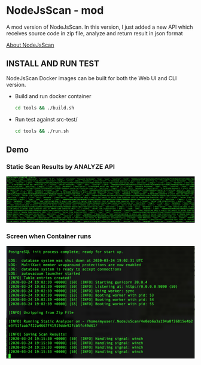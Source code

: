 # NodeJsScan - mod
A mod version of NodeJsScan. In this version, I just added a new API which receives source code in zip file, analyze and return result in json format

[About NodeJsScan](https://github.com/ajinabraham/NodeJsScan)

## INSTALL AND RUN TEST

NodeJsScan Docker images can be built for both the Web UI and CLI version.

* Build and run docker container

  ```bash
  cd tools && ./build.sh
  ```
  
* Run test against src-test/

  ```bash
  cd tools && ./run.sh
  ```

## Demo 

### Static Scan Results by ANALYZE API

![Static Scan Results by ANALYZE API](https://raw.githubusercontent.com/hoanhp/NodeJsScan/master/assets/Screen%20Shot%202020-03-25%20at%202.07.38%20AM.png)

### Screen when Container runs

![Screen when Docker run](https://raw.githubusercontent.com/hoanhp/NodeJsScan/master/assets/Screen%20Shot%202020-03-25%20at%202.15.32%20AM.png)
